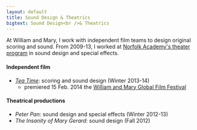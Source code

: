 ```yaml
---
layout: default
title: Sound Design & Theatrics
bigtext: Sound Design<br />& Theatrics
---
```


At William and Mary, I work with independent film teams to design original scoring and sound.
From 2009-13, I worked at [Norfolk Academy's theater program][NA theater] in sound design and special effects.

[NA theater]: http://www.norfolkacademy.org/podium/default.aspx?t=163976

#### Independent film

- _[Tea Time][]_: scoring and sound design (Winter 2013-14)
  - premiered 15 Feb. 2014 the [William and Mary Global Film Festival][GFF]

[Tea Time]: https://www.youtube.com/watch?v=9nlef_4igaU
[GFF]: http://filmfestival.wm.edu/

#### Theatrical productions

- _Peter Pan_: sound design and special effects (Winter 2012-13)
- _The Insanity of Mary Gerard_: sound design (Fall 2012)
